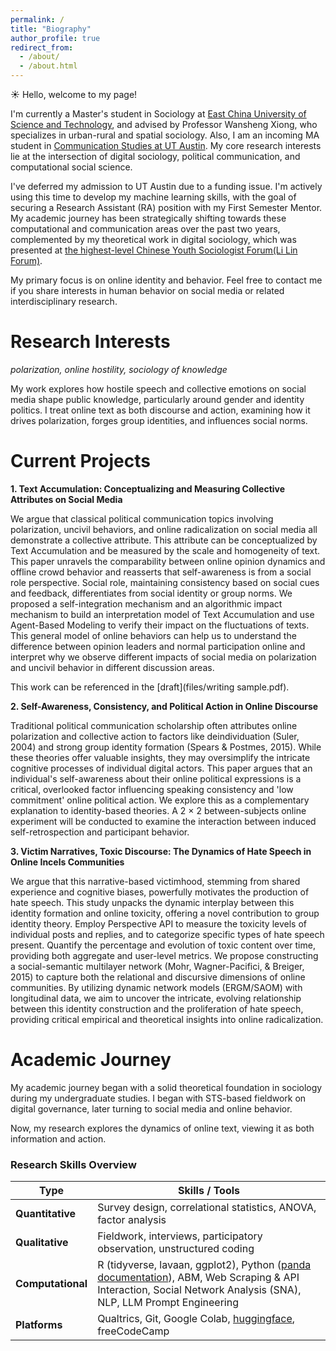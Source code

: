 ```yaml
---
permalink: /
title: "Biography"
author_profile: true
redirect_from: 
  - /about/
  - /about.html
---
```


☀️ Hello, welcome to my page!

I'm currently a Master's student in Sociology at [East China University of Science and Technology](https://www.ecust.edu.cn/), and advised by Professor Wansheng Xiong, who specializes in urban-rural and spatial sociology. Also, I am an incoming MA student in [Communication Studies at UT Austin](https://commstudies.utexas.edu/). My core research interests lie at the intersection of digital sociology, political communication, and computational social science.

I've deferred my admission to UT Austin due to a funding issue. I'm actively using this time to develop my machine learning skills, with the goal of securing a Research Assistant (RA) position with my First Semester Mentor. My academic journey has been strategically shifting towards these computational and communication areas over the past two years, complemented by my theoretical work in digital sociology, which was presented at [the highest-level Chinese Youth Sociologist Forum(Li Lin Forum)](https://mp.weixin.qq.com/s/kBLveoJwuFgBhBEmFrOMxQ).

My primary focus is on online identity and behavior. Feel free to contact me if you share interests in human behavior on social media or related interdisciplinary research.


Research Interests
======
*polarization, online hostility, sociology of knowledge*

My work explores how hostile speech and collective emotions on social media shape public knowledge, particularly around gender and identity politics. I treat online text as both discourse and action, examining how it drives polarization, forges group identities, and influences social norms.


Current Projects
======

**1. Text Accumulation: Conceptualizing and Measuring Collective Attributes on Social Media**

We argue that classical political communication topics involving polarization, uncivil behaviors, and online radicalization on social media all demonstrate a collective attribute.
This attribute can be conceptualized by Text Accumulation and be measured by the scale and homogeneity of text. This paper unravels the comparability between online opinion dynamics and offline crowd behavior and reasserts that self-awareness is from a social role perspective. Social role, maintaining consistency based on social cues and feedback, differentiates from social identity or group norms. We proposed a self-integration mechanism and an algorithmic impact
mechanism to build an interpretation model of Text Accumulation and use Agent-Based Modeling to verify their impact on the fluctuations of texts. This general model of online behaviors can help us to understand the difference between opinion leaders and normal participation online and interpret why we observe different impacts of social media on polarization and uncivil behavior in different discussion areas.

This work can be referenced in the [draft](files/writing sample.pdf). 


**2. Self-Awareness, Consistency, and Political Action in Online Discourse**

Traditional political communication scholarship often attributes online polarization and collective action to factors like deindividuation (Suler, 2004) and strong group identity formation (Spears & Postmes, 2015). While these theories offer valuable insights, they may oversimplify the intricate cognitive processes of individual digital actors. 
This paper argues that an individual's self-awareness about their online political expressions is a critical, overlooked factor influencing speaking consistency and 'low commitment' online political action. We explore this as a complementary explanation to identity-based theories.
A 2 × 2 between-subjects online experiment will be conducted to examine the interaction between induced self-retrospection and participant behavior.


**3. Victim Narratives, Toxic Discourse: The Dynamics of Hate Speech in Online Incels Communities**

We argue that this narrative-based victimhood, stemming from shared experience and cognitive biases, powerfully motivates the production of hate speech. This study unpacks the dynamic interplay between this identity formation and online toxicity, offering a novel contribution to group identity theory.
Employ Perspective API to measure the toxicity levels of individual posts and replies, and to categorize specific types of hate speech present. Quantify the percentage and evolution of toxic content over time, providing both aggregate and user-level metrics.
We propose constructing a social-semantic multilayer network (Mohr, Wagner-Pacifici, & Breiger, 2015) to capture both the relational and discursive dimensions of online communities. By utilizing dynamic network models (ERGM/SAOM) with longitudinal data, we aim to uncover the intricate, evolving relationship between this identity construction and the proliferation of hate speech, providing critical empirical and theoretical insights into online radicalization.


Academic Journey
======

My academic journey began with a solid theoretical foundation in sociology during my undergraduate studies. I began with STS-based fieldwork on digital governance, later turning to social media and online behavior. 

Now, my research explores the dynamics of online text, viewing it as both information and action.


### Research Skills Overview

| Type           | Skills / Tools                                                                 |
|----------------|---------------------------------------------------------------------------------|
| **Quantitative** | Survey design, correlational statistics, ANOVA, factor analysis                |
| **Qualitative**  | Fieldwork, interviews, participatory observation, unstructured coding         |
| **Computational**| R (tidyverse, lavaan, ggplot2), Python ([panda documentation](https://pandas.pydata.org/docs/)), ABM, Web Scraping & API Interaction, Social Network Analysis (SNA), NLP, LLM Prompt Engineering |
| **Platforms**    | Qualtrics, Git, Google Colab, [huggingface](https://huggingface.co/), freeCodeCamp |




